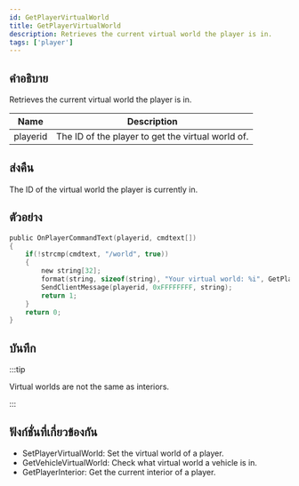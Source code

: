 ```yaml
---
id: GetPlayerVirtualWorld
title: GetPlayerVirtualWorld
description: Retrieves the current virtual world the player is in.
tags: ['player']
---
```


## คำอธิบาย

Retrieves the current virtual world the player is in.


| Name | Description |
|------|-------------|
|playerid | The ID of the player to get the virtual world of.|


## ส่งคืน

The ID of the virtual world the player is currently in.


## ตัวอย่าง


```c
public OnPlayerCommandText(playerid, cmdtext[])
{
    if(!strcmp(cmdtext, "/world", true))
    {
        new string[32];
        format(string, sizeof(string), "Your virtual world: %i", GetPlayerVirtualWorld(playerid));
        SendClientMessage(playerid, 0xFFFFFFFF, string);
        return 1;
    }
    return 0;
}
```


## บันทึก

:::tip

Virtual worlds are not the same as interiors.

:::


## ฟังก์ชั่นที่เกี่ยวข้องกัน


-  SetPlayerVirtualWorld: Set the virtual world of a player.
-  GetVehicleVirtualWorld: Check what virtual world a vehicle is in.
-  GetPlayerInterior: Get the current interior of a player.
